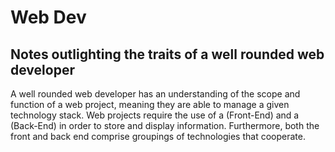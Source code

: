 # Web Dev

## Notes outlighting the traits of a well rounded web developer 

A well rounded web developer has an understanding of the scope and function of a web project, meaning they are able to manage a given technology stack. Web projects require the use of a (Front-End) and a (Back-End) in order to store and display information. Furthermore, both the front and back end comprise groupings of technologies that cooperate. 